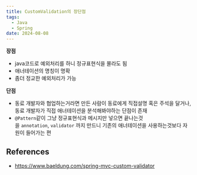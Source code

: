 ```yaml
---
title: CustomValidation의 장단점
tags:
  - Java
  - Spring
date: 2024-08-08
---
```

**장점**

- java코드로 예외처리를 하니 정규표현식을 몰라도 됨
- 애너테이션의 명칭이 명확
- 좀더 정교한 예외처리가 가능

**단점**

- 동료 개발자와 협업하는거라면 만든 사람이 동료에게 직접설명 혹은 주석을 달거나, 동료 개발자가 직접 애너테이션을 분석해봐야하는 단점이 존재
- `@Pattern`같이 그냥 정규표현식과 메시지만 넣으면 끝나는것을 `annotation`, `validator` 까지 만드니 기존의 애너테이션을 사용하는것보다 자원이 들어가는 편
## References
- https://www.baeldung.com/spring-mvc-custom-validator